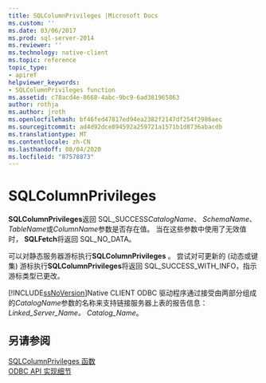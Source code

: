 ```yaml
---
title: SQLColumnPrivileges |Microsoft Docs
ms.custom: ''
ms.date: 03/06/2017
ms.prod: sql-server-2014
ms.reviewer: ''
ms.technology: native-client
ms.topic: reference
topic_type:
- apiref
helpviewer_keywords:
- SQLColumnPrivileges function
ms.assetid: c78acd4e-8668-4abc-9bc9-6ad381965863
author: rothja
ms.author: jroth
ms.openlocfilehash: bf46fed47817ed94ea2382f2147df254f2986aec
ms.sourcegitcommit: ad4d92dce894592a259721a1571b1d8736abacdb
ms.translationtype: MT
ms.contentlocale: zh-CN
ms.lasthandoff: 08/04/2020
ms.locfileid: "87578873"
---
```

# <a name="sqlcolumnprivileges"></a>SQLColumnPrivileges
  **SQLColumnPrivileges**返回 SQL_SUCCESS*CatalogName*、 *SchemaName*、 *TableName*或*ColumnName*参数是否存在值。 当在这些参数中使用了无效值时， **SQLFetch**将返回 SQL_NO_DATA。  
  
 可以对静态服务器游标执行**SQLColumnPrivileges** 。 尝试对可更新的 (动态或键集) 游标执行**SQLColumnPrivileges**将返回 SQL_SUCCESS_WITH_INFO，指示游标类型已更改。  
  
 [!INCLUDE[ssNoVersion](../../includes/ssnoversion-md.md)]Native CLIENT ODBC 驱动程序通过接受由两部分组成的*CatalogName*参数的名称来支持链接服务器上表的报告信息： *Linked_Server_Name。 Catalog_Name*。  
  
## <a name="see-also"></a>另请参阅  
 [SQLColumnPrivileges 函数](https://go.microsoft.com/fwlink/?LinkId=59335)   
 [ODBC API 实现细节](odbc-api-implementation-details.md)  
  
  
